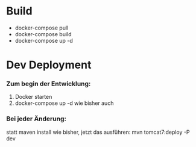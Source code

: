 # Build

- docker-compose pull
- docker-compose build
- docker-compose up -d

# Dev Deployment

### Zum begin der Entwicklung:
1. Docker starten
2. docker-compose up -d
wie bisher auch

### Bei jeder Änderung:
statt maven install wie bisher, jetzt das ausführen:
mvn tomcat7:deploy -P dev